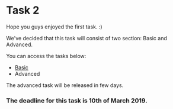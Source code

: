 # Task 2

Hope you guys enjoyed the first task. :)

We've decided that this task will consist of two section: Basic and Advanced.

You can access the tasks below:
<ul>
<li><a href="https://github.com/acmbitmesra/DevHack-0.2/tree/master/task-2/basic">Basic</a></li>
<li>Advanced</li>
</ul>
The advanced task will be released in few days.

<h3>The deadline for this task is 10th of March 2019.</h3>
